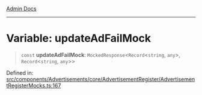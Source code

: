 [Admin Docs](/)

---

# Variable: updateAdFailMock

> `const` **updateAdFailMock**: `MockedResponse`\<`Record`\<`string`, `any`\>, `Record`\<`string`, `any`\>\>

Defined in: [src/components/Advertisements/core/AdvertisementRegister/AdvertisementRegisterMocks.ts:167](https://github.com/PalisadoesFoundation/talawa-admin/blob/main/src/components/Advertisements/core/AdvertisementRegister/AdvertisementRegisterMocks.ts#L167)
